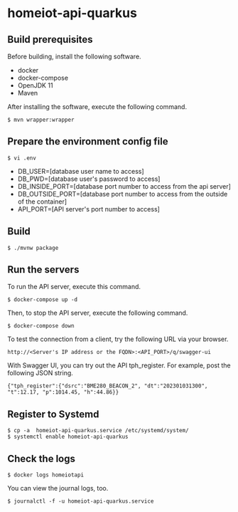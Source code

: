 # homeiot-api-quarkus

## Build prerequisites

Before building, install the following software.
- docker
- docker-compose
- OpenJDK 11
- Maven

After installing the software, execute the following command.
```
$ mvn wrapper:wrapper
```

## Prepare the environment config file

```
$ vi .env
```

- DB_USER=[database user name to access]
- DB_PWD=[database user's password to access]
- DB_INSIDE_PORT=[database port number to access from the api server]
- DB_OUTSIDE_PORT=[database port number to access from the outside of the container]
- API_PORT=[API server's port number to access]

## Build

```
$ ./mvnw package
```

## Run the servers

To run the API server, execute this command.
```
$ docker-compose up -d
```
Then, to stop the API server, execute the following command.
```
$ docker-compose down
```

To test the connection from a client, try the following URL via your browser.
```
http://<Server's IP address or the FQDN>:<API_PORT>/q/swagger-ui
```

With Swagger UI, you can try out the API tph_register. For example, post the following JSON string.
```
{"tph_register":{"dsrc":"BME280_BEACON_2", "dt":"202301031300", "t":12.17, "p":1014.45, "h":44.86}}
```

## Register to Systemd

```
$ cp -a  homeiot-api-quarkus.service /etc/systemd/system/
$ systemctl enable homeiot-api-quarkus
```

## Check the logs
```
$ docker logs homeiotapi
```
You can view the journal logs, too.
```
$ journalctl -f -u homeiot-api-quarkus.service
```
